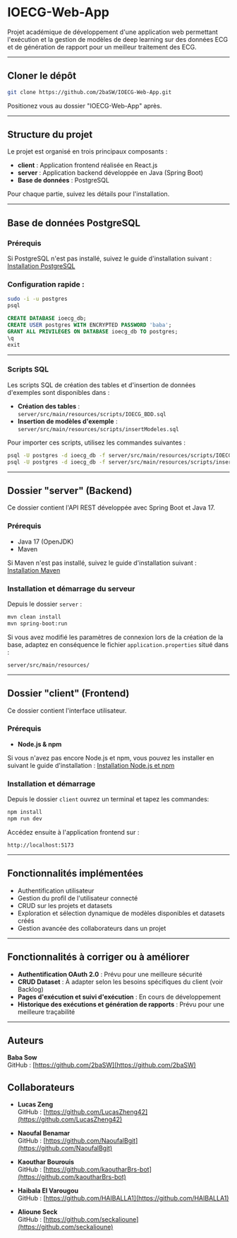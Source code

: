 # IOECG-Web-App

Projet académique de développement d'une application web permettant l'exécution et la gestion de modèles de deep learning sur des données ECG et de génération de rapport pour un meilleur traitement des ECG.

---

## Cloner le dépôt

```bash
git clone https://github.com/2baSW/IOECG-Web-App.git
```
Positionez vous au dossier "IOECG-Web-App" après.

---

## Structure du projet

Le projet est organisé en trois principaux composants :

- **client** : Application frontend réalisée en React.js  
- **server** : Application backend développée en Java (Spring Boot)  
- **Base de données** : PostgreSQL

Pour chaque partie, suivez les détails pour l'installation.

---

## Base de données PostgreSQL

### Prérequis

Si PostgreSQL n'est pas installé, suivez le guide d'installation suivant :  
[Installation PostgreSQL](https://www.postgresql.org/download/)

### Configuration rapide :

```bash
sudo -i -u postgres
psql
```

```sql
CREATE DATABASE ioecg_db;
CREATE USER postgres WITH ENCRYPTED PASSWORD 'baba';
GRANT ALL PRIVILEGES ON DATABASE ioecg_db TO postgres;
\q
exit
```

---

### Scripts SQL

Les scripts SQL de création des tables et d'insertion de données d'exemples sont disponibles dans :

- **Création des tables** : `server/src/main/resources/scripts/IOECG_BDD.sql`
- **Insertion de modèles d'exemple** : `server/src/main/resources/scripts/insertModeles.sql`

Pour importer ces scripts, utilisez les commandes suivantes :

```bash
psql -U postgres -d ioecg_db -f server/src/main/resources/scripts/IOECG_BDD.sql
psql -U postgres -d ioecg_db -f server/src/main/resources/scripts/insertModeles.sql
```

---

## Dossier "server" (Backend)

Ce dossier contient l'API REST développée avec Spring Boot et Java 17.

### Prérequis

- Java 17 (OpenJDK)
- Maven

Si Maven n'est pas installé, suivez le guide d'installation suivant :  
[Installation Maven](https://maven.apache.org/install.html)

### Installation et démarrage du serveur

Depuis le dossier `server` :

```bash
mvn clean install
mvn spring-boot:run
```

Si vous avez modifié les paramètres de connexion lors de la création de la base, adaptez en conséquence le fichier `application.properties` situé dans :

```
server/src/main/resources/
```

---

## Dossier "client" (Frontend)

Ce dossier contient l'interface utilisateur.

### Prérequis

- **Node.js & npm**

Si vous n'avez pas encore Node.js et npm, vous pouvez les installer en suivant le guide d'installation : [Installation Node.js et npm](https://docs.npmjs.com/downloading-and-installing-node-js-and-npm)

### Installation et démarrage

Depuis le dossier `client` ouvrez un terminal et tapez les commandes:

```bash
npm install
npm run dev
```

Accédez ensuite à l'application frontend sur :

```
http://localhost:5173
```

---

## Fonctionnalités implémentées

- Authentification utilisateur  
- Gestion du profil de l'utilisateur connecté  
- CRUD sur les projets et datasets  
- Exploration et sélection dynamique de modèles disponibles et datasets créés  
- Gestion avancée des collaborateurs dans un projet  

---

## Fonctionnalités à corriger ou à améliorer

- **Authentification OAuth 2.0** : Prévu pour une meilleure sécurité  
- **CRUD Dataset** : À adapter selon les besoins spécifiques du client (voir Backlog)  
- **Pages d'exécution et suivi d'exécution** : En cours de développement  
- **Historique des exécutions et génération de rapports** : Prévu pour une meilleure traçabilité  

---

## Auteurs

**Baba Sow**  
GitHub : [https://github.com/2baSW](https://github.com/2baSW)

## Collaborateurs

- **Lucas Zeng**  
  GitHub : [https://github.com/LucasZheng42](https://github.com/LucasZheng42)

- **Naoufal Benamar**  
  GitHub : [https://github.com/NaoufalBgit](https://github.com/NaoufalBgit)

- **Kaouthar Bourouis**  
  GitHub : [https://github.com/kaoutharBrs-bot](https://github.com/kaoutharBrs-bot)

- **Haibala El Varougou**  
  GitHub : [https://github.com/HAIBALLA1](https://github.com/HAIBALLA1)

- **Alioune Seck**  
  GitHub : [https://github.com/seckalioune](https://github.com/seckalioune)
